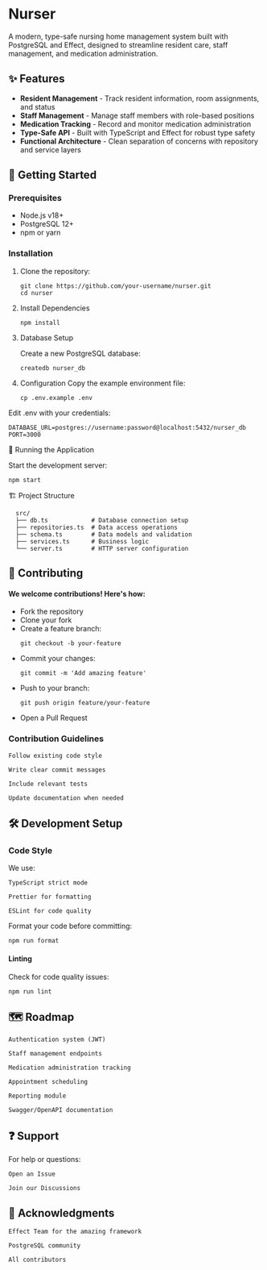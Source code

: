 # Nurser

A modern, type-safe nursing home management system built with PostgreSQL and Effect, designed to streamline resident care, staff management, and medication administration.

## ✨ Features

- **Resident Management** - Track resident information, room assignments, and status
- **Staff Management** - Manage staff members with role-based positions
- **Medication Tracking** - Record and monitor medication administration
- **Type-Safe API** - Built with TypeScript and Effect for robust type safety
- **Functional Architecture** - Clean separation of concerns with repository and service layers

## 🚀 Getting Started

### Prerequisites

- Node.js v18+
- PostgreSQL 12+
- npm or yarn

### Installation

1. Clone the repository:
   ```
   git clone https://github.com/your-username/nurser.git
   cd nurser
2. Install Dependencies
   ```
   npm install
3. Database Setup

   Create a new PostgreSQL database:
   ```
   createdb nurser_db
4. Configuration
   Copy the example environment file:
   ```
   cp .env.example .env
Edit .env with your credentials:

    DATABASE_URL=postgres://username:password@localhost:5432/nurser_db
    PORT=3000
🚀 Running the Application

Start the development server:

    npm start

🏗️ Project Structure

      src/
      ├── db.ts            # Database connection setup
      ├── repositories.ts  # Data access operations
      ├── schema.ts        # Data models and validation
      ├── services.ts      # Business logic
      └── server.ts        # HTTP server configuration

## 🤝 Contributing

#### We welcome contributions! Here's how:

- Fork the repository
- Clone your fork
- Create a feature branch:
  ```
  git checkout -b your-feature

- Commit your changes:
  ```
  git commit -m 'Add amazing feature'

- Push to your branch:
  ```
  git push origin feature/your-feature

- Open a Pull Request

### Contribution Guidelines

    Follow existing code style

    Write clear commit messages

    Include relevant tests

    Update documentation when needed

## 🛠️ Development Setup

### Code Style

We use:

    TypeScript strict mode

    Prettier for formatting

    ESLint for code quality

Format your code before committing:

    npm run format

#### Linting

Check for code quality issues:

    npm run lint
## 🗺️ Roadmap

    Authentication system (JWT)

    Staff management endpoints

    Medication administration tracking

    Appointment scheduling

    Reporting module

    Swagger/OpenAPI documentation

## ❓ Support

For help or questions:

    Open an Issue

    Join our Discussions

## 🙏 Acknowledgments

    Effect Team for the amazing framework

    PostgreSQL community

    All contributors
